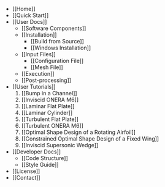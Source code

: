 * [[Home]]
* [[Quick Start]]
* [[User Docs]]
  * [[Software Components]]
  * [[Installation]]
    * [[Build from Source]]
    * [[Windows Installation]]
  * [[Input Files]]
    * [[Configuration File]]
    * [[Mesh File]]
  * [[Execution]]
  * [[Post-processing]]
* [[User Tutorials]]
  1. [[Bump in a Channel]]
  2. [[Inviscid ONERA M6]]
  3. [[Laminar Flat Plate]]
  4. [[Laminar Cylinder]]
  5. [[Turbulent Flat Plate]]
  6. [[Turbulent ONERA M6]]
  7. [[Optimal Shape Design of a Rotating Airfoil]]
  8. [[Constrained Optimal Shape Design of a Fixed Wing]]
  9. [[Inviscid Supersonic Wedge]]
* [[Developer Docs]]
  * [[Code Structure]]
  * [[Style Guide]]
* [[License]]
* [[Contact]]